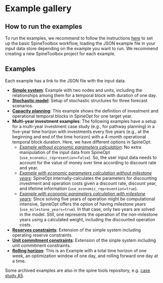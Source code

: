 # Example gallery

## How to run the examples

To run the examples, we recommend to follow the instructions [here](https://spine-tools.github.io/SpineOpt.jl/latest/getting_started/recommended_workflow/) to set up the basic SpineToolbox workflow, loading the JSON example file in your input data store depending on the example you want to run. We recommend creating a new SpineToolbox project for each example.

## Examples

Each example has a link to the JSON file with the input data.

- [**Simple system**](https://github.com/spine-tools/SpineOpt.jl/blob/master/examples/simple_system.json): Example with two nodes and units, including the relationships among them for a temporal block with duration of one day.
- [**Stochastic model**](https://github.com/spine-tools/SpineOpt.jl/blob/master/examples/stochastic.json): Setup of stochastic structures for three forecast scenarios.
- [**Capacity planning**](https://github.com/spine-tools/SpineOpt.jl/blob/master/examples/capacity_planning.json): This example shows the definition of investment and operational temporal blocks in SpineOpt for one target year.
- **Multi-year investment examples**: The following examples have a setup for a multi-year investment case study (e.g., for pathway planning) in a five-year time horizon with investments every five years (e.g., at the beginning and end of the time horizon) with a 4-month operational temporal block duration. Here, we have different options in SpineOpt:
  - [*Example without economic parameters calculation*](https://github.com/spine-tools/SpineOpt.jl/blob/master/examples/multi-year_investment_without_econ_params.json): No extra manipulation of the input data from SpineOpt (`use_economic_represention=false`). So, the user input data needs to account for the value of money over time according to discount rate and year.
  - [*Example with economic parameters calculation without milestone years*](https://github.com/spine-tools/SpineOpt.jl/blob/master/examples/multi-year_investment_with_econ_params_without_milestones.json): SpineOpt internally-calculates the parameters for discounting investment and operation costs given a discount rate, discount year, and lifetime information (`use_economic_represention=true`).
  - [*Example with economic parameters calculation with milestone years*](https://github.com/spine-tools/SpineOpt.jl/blob/master/examples/multi-year_investment_with_econ_params_with_milestones.json): Since solving five years of operation might be computational intensive, SpineOpt offers the option of having milestone years (`use_milestone_years=true`). In that case, only two years are solved in the model. Still, one represents the operation of the non-milestone years using a calculated weight, including the discounted operation costs.
- [**Reserves constraints**](https://github.com/spine-tools/SpineOpt.jl/blob/master/examples/reserves.json): Extension of the simple system including operating reserve constraints.
- [**Unit commitment constraints**](https://github.com/spine-tools/SpineOpt.jl/blob/master/examples/unit_commitment.json): Extension of the sinple system including unit commitment constraints.
- [**Rolling horizon**](https://github.com/spine-tools/SpineOpt.jl/blob/master/examples/rolling_horizon.json): This is an Example with a total time horizon of one week, an optimization window of one day, and rolling forward one day at a time.

Some archived examples are also in the spine tools repository, e.g. [case study A5](https://github.com/spine-tools/spine-cs-a5).
